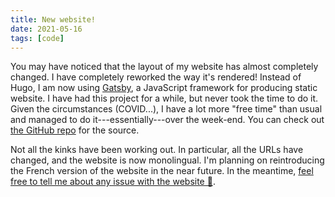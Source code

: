 ```yaml
---
title: New website!
date: 2021-05-16
tags: [code]
---
```


You may have noticed that the layout of my website has almost completely changed.
I have completely reworked the way it's rendered!
Instead of Hugo, I am now using [Gatsby](https://www.gatsbyjs.com/), a JavaScript framework for producing static website.
I have had this project for a while, but never took the time to do it.
Given the circumstances (COVID...), I have a lot more "free time" than usual and managed to do it---essentially---over the week-end.
You can check out [the GitHub repo](https://github.com/nidrissi/nidrissi) for the source.

Not all the kinks have been working out.
In particular, all the URLs have changed, and the website is now monolingual.
I'm planning on reintroducing the French version of the website in the near future.
In the meantime, [feel free to tell me about any issue with the website 🙂](https://github.com/nidrissi/nidrissi/issues).
